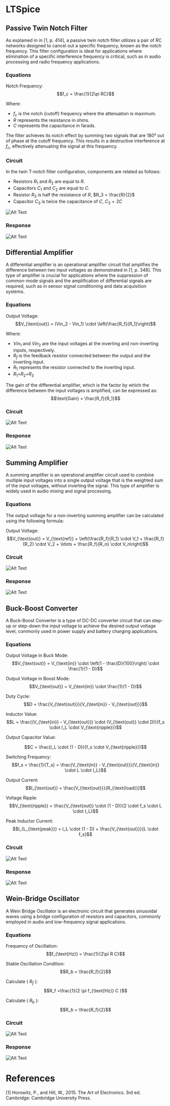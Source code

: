 # LTSpice

## Passive Twin Notch Filter
As explained in in [1, p. 414], a passive twin notch filter utilizes a pair of RC networks designed to cancel out a specific frequency, known as the notch frequency. This filter configuration is ideal for applications where elimination of a specific interference frequency is critical, such as in audio processing and radio frequency applications.

### Equations

Notch Frequency:
$$f_c = \frac{1}{2\pi RC}$$

Where:
- $f_c$ is the notch (cutoff) frequency where the attenuation is maximum.
- $R$ represents the resistance in ohms.
- $C$ represents the capacitance in farads.

The filter achieves its notch effect by summing two signals that are 180° out of phase at the cutoff frequency. This results in a destructive interference at $f_c$, effectively attenuating the signal at this frequency.

### Circuit
In the twin T-notch filter configuration, components are related as follows:

- Resistors $R_1$ and $R_2$ are equal to $R$.
- Capacitors $C_1$ and $C_2$ are equal to $C$.
- Resistor $R_3$ is half the resistance of $R$, $R_3 = \frac{R}{2}$
- Capacitor $C_3$ is twice the capacitance of $C$, $C_3 = 2C$


![Alt Text](./Passive-Twin-T-Notch-Filter/Passive-Twin-T-Notch-Filter.png)

### Response
![Alt Text](./Passive-Twin-T-Notch-Filter/Passive-Twin-T-Notch-Filter-Vout-Frequency-Response.png)

## Differential Amplifier
A differential amplifier is an operational amplifier circuit that amplifies the difference between two input voltages as demonstrated in [1, p. 348]. This type of amplifier is crucial for applications where the suppression of common-mode signals and the amplification of differential signals are required, such as in sensor signal conditioning and data acquisition systems.

### Equations

Output Voltage:
$$V_{\text{out}} = (Vin_2 - Vin_1) \cdot \left(\frac{R_f}{R_1}\right)$$

Where:
- $Vin_1$ and $Vin_2$ are the input voltages at the inverting and non-inverting inputs, respectively.
- $R_f$ is the feedback resistor connected between the output and the inverting input.
- $R_1$ represents the resistor connected to the inverting input.
- $R_1$=$R_2$=$R_3$

The gain of the differential amplifier, which is the factor by which the difference between the input voltages is amplified, can be expressed as:
$$\text{Gain} = \frac{R_f}{R_1}$$

### Circuit
![Alt Text](./Differential-Amplifier/Differential-Amplifier.png)

### Response
![Alt Text](./Differential-Amplifier/Differential-Amplifier-Vout_Vin1_Vin2.png)

## Summing Amplifier

A summing amplifier is an operational amplifier circuit used to combine multiple input voltages into a single output voltage that is the weighted sum of the input voltages, without inverting the signal. This type of amplifier is widely used in audio mixing and signal processing.

### Equations

The output voltage for a non-inverting summing amplifier can be calculated using the following formula:

Output Voltage:
$$V_{\text{out}} = V_{\text{ref}} + \left(\frac{R_f}{R_1} \cdot V_1 + \frac{R_f}{R_2} \cdot V_2 + \ldots + \frac{R_f}{R_n} \cdot V_n\right)$$


### Circuit
![Alt Text](./Summing-Amplifier/Summing-Amplifier.png)

### Response
![Alt Text](./Summing-Amplifier/Vout-Vin1-Vin2.png)


## Buck-Boost Converter

A Buck-Boost Converter is a type of DC-DC converter circuit that can step-up or step-down the input voltage to achieve the desired output voltage level, commonly used in power supply and battery charging applications.



### Equations

Output Voltage in Buck Mode:
$$V_{\text{out}} = V_{\text{in}} \cdot \left(1 - \frac{D}{100}\right) \cdot \frac{1}{1 - D}$$

Output Voltage in Boost Mode:
$$V_{\text{out}} = V_{\text{in}} \cdot \frac{1}{1 - D}$$

Duty Cycle:
$$D = \frac{V_{\text{out}}}{V_{\text{in}} - V_{\text{out}}}$$

Inductor Value:
$$L = \frac{(V_{\text{in}} - V_{\text{out}}) \cdot (V_{\text{out}} \cdot D)}{f_s \cdot I_L \cdot V_{\text{ripple}}}$$

Output Capacitor Value:

$$C = \frac{I_L \cdot (1 - D)}{f_s \cdot V_{\text{ripple}}}$$

Switching Frequency:
$$f_s = \frac{1}{T_s} = \frac{V_{\text{in}} - V_{\text{out}}}{V_{\text{in}} \cdot L \cdot I_L}$$

Output Current:
$$I_{\text{out}} = \frac{V_{\text{out}}}{R_{\text{load}}}$$

Voltage Ripple:
$$V_{\text{ripple}} = \frac{V_{\text{out}} \cdot (1 - D)}{2 \cdot f_s \cdot L \cdot I_L}$$

Peak Inductor Current:
$$I_{L_{\text{peak}}} = I_L \cdot (1 - D) + \frac{V_{\text{out}}}{L \cdot f_s}$$

### Circuit
![Alt Text](./Boost-Converter/Boost-Converter.png)

### Response
![Alt Text](./Boost-Converter/Response.png)

## Wein-Bridge Oscillator
A Wein Bridge Oscillator is an electronic circuit that generates sinusoidal waves using a bridge configuration of resistors and capacitors, commonly employed in audio and low-frequency signal applications.

### Equations
Frequency of Oscillation:
$$f_{\text{Hz}} = \frac{1}{2\pi R C}$$

Stable Oscillation Condition:
$$R_b = \frac{R_f}{2}$$

Calculate \( $R_f$ \):
$$R_f =\frac{1}{2 \pi  f_{\text{Hz}} C }$$

Calculate \( $R_b$ \):
$$R_b = \frac{R_f}{2}$$

### Circuit
![Alt Text](./Wein-Bridge-Oscillator/Wein-Bridge-Oscillator.png)

### Response
![Alt Text](./Wein-Bridge-Oscillator/Vout.png)


# References

[1] Horowitz, P., and Hill, W., 2015. The Art of Electronics. 3rd ed. Cambridge: Cambridge University Press.